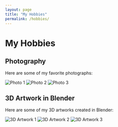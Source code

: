 ```yaml
---
layout: page
title: "My Hobbies"
permalink: /hobbies/
---
```


# My Hobbies

## Photography

Here are some of my favorite photographs:

![Photo 1](bhatta86.github.io/images/mstile-310x310.png)
![Photo 2](bhatta86.github.io/images/mstile-310x310.png)
![Photo 3](bhatta86.github.io/images/mstile-310x310.png)

## 3D Artwork in Blender

Here are some of my 3D artworks created in Blender:

![3D Artwork 1](bhatta86.github.io/images/mstile-310x310.png)
![3D Artwork 2](bhatta86.github.io/images/mstile-310x310.png)
![3D Artwork 3](bhatta86.github.io/images/mstile-310x310.png)
